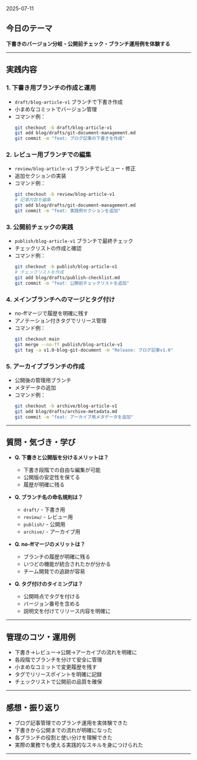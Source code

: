 2025-07-11

## 今日のテーマ
**下書きのバージョン分岐・公開前チェック・ブランチ運用例を体験する**

---

## 実践内容

### 1. 下書き用ブランチの作成と運用
- `draft/blog-article-v1` ブランチで下書き作成
- 小まめなコミットでバージョン管理
- コマンド例：
  ```bash
  git checkout -b draft/blog-article-v1
  git add blog/drafts/git-document-management.md
  git commit -m "feat: ブログ記事の下書きを作成"
  ```

### 2. レビュー用ブランチでの編集
- `review/blog-article-v1` ブランチでレビュー・修正
- 追加セクションの実装
- コマンド例：
  ```bash
  git checkout -b review/blog-article-v1
  # 記事内容を編集
  git add blog/drafts/git-document-management.md
  git commit -m "feat: 実践例セクションを追加"
  ```

### 3. 公開前チェックの実践
- `publish/blog-article-v1` ブランチで最終チェック
- チェックリストの作成と確認
- コマンド例：
  ```bash
  git checkout -b publish/blog-article-v1
  # チェックリストを作成
  git add blog/drafts/publish-checklist.md
  git commit -m "feat: 公開前チェックリストを追加"
  ```

### 4. メインブランチへのマージとタグ付け
- no-ffマージで履歴を明確に残す
- アノテーション付きタグでリリース管理
- コマンド例：
  ```bash
  git checkout main
  git merge --no-ff publish/blog-article-v1
  git tag -a v1.0-blog-git-document -m "Release: ブログ記事v1.0"
  ```

### 5. アーカイブブランチの作成
- 公開後の管理用ブランチ
- メタデータの追加
- コマンド例：
  ```bash
  git checkout -b archive/blog-article-v1
  git add blog/drafts/archive-metadata.md
  git commit -m "feat: アーカイブ用メタデータを追加"
  ```

---

## 質問・気づき・学び

- **Q. 下書きと公開版を分けるメリットは？**
  - 下書き段階での自由な編集が可能
  - 公開版の安定性を保てる
  - 履歴が明確に残る

- **Q. ブランチ名の命名規則は？**
  - `draft/` - 下書き用
  - `review/` - レビュー用
  - `publish/` - 公開用
  - `archive/` - アーカイブ用

- **Q. no-ffマージのメリットは？**
  - ブランチの履歴が明確に残る
  - いつどの機能が統合されたかが分かる
  - チーム開発での追跡が容易

- **Q. タグ付けのタイミングは？**
  - 公開時点でタグを付ける
  - バージョン番号を含める
  - 説明文を付けてリリース内容を明確に

---

## 管理のコツ・運用例

- 下書き→レビュー→公開→アーカイブの流れを明確に
- 各段階でブランチを分けて安全に管理
- 小まめなコミットで変更履歴を残す
- タグでリリースポイントを明確に記録
- チェックリストで公開前の品質を確保

---

## 感想・振り返り

- ブログ記事管理でのブランチ運用を実体験できた
- 下書きから公開までの流れが明確になった
- 各ブランチの役割と使い分けを理解できた
- 実際の業務でも使える実践的なスキルを身につけられた

---